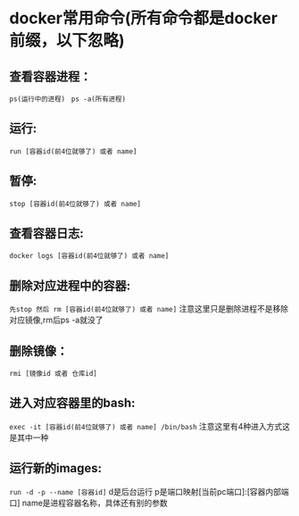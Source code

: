 # docker常用命令(所有命令都是docker前缀，以下忽略)
## 查看容器进程：
`ps(运行中的进程) `
`ps -a(所有进程)`
## 运行: 
`run [容器id(前4位就够了) 或者 name]`
## 暂停: 
`stop [容器id(前4位就够了) 或者 name]`
## 查看容器日志: 
 `docker logs [容器id(前4位就够了) 或者 name]`
## 删除对应进程中的容器: 
`先stop 然后 rm [容器id(前4位就够了) 或者 name]`
注意这里只是删除进程不是移除对应镜像,rm后ps -a就没了
## 删除镜像： 
`rmi [镜像id 或者 仓库id]`
## 进入对应容器里的bash: 
`exec -it [容器id(前4位就够了) 或者 name] /bin/bash`
注意这里有4种进入方式这是其中一种
## 运行新的images: 
`run -d -p --name [容器id]`
d是后台运行 p是端口映射[当前pc端口]:[容器内部端口] name是进程容器名称，具体还有别的参数
